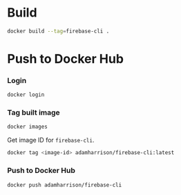 
# Build

```bash
docker build --tag=firebase-cli . 
```

# Push to Docker Hub

### Login
```bash
docker login
```

### Tag built image

```bash
docker images
```

Get image ID for `firebase-cli`.

```bash
docker tag <image-id> adamharrison/firebase-cli:latest
```

### Push to Docker Hub
```bash
docker push adamharrison/firebase-cli
```


